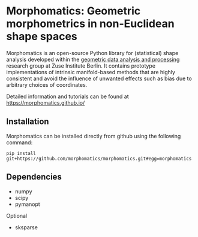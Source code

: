 # Morphomatics: Geometric morphometrics in non-Euclidean shape spaces

Morphomatics is an open-source Python library for (statistical) shape analysis developed within the [geometric data analysis and processing](https://www.zib.de/visual/geometric-data-analysis-and-processing) research group at Zuse Institute Berlin.
It contains prototype implementations of intrinsic manifold-based methods that are highly consistent and avoid the influence of unwanted effects such as bias due to arbitrary choices of coordinates.

Detailed information and tutorials can be found at https://morphomatics.github.io/

## Installation

Morphomatics can be installed directly from github using the following command:
```
pip install git+https://github.com/morphomatics/morphomatics.git#egg=morphomatics
```

## Dependencies
* numpy
* scipy
* pymanopt

Optional
* sksparse
